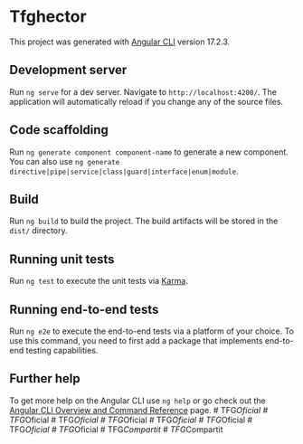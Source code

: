 # Tfghector

This project was generated with [Angular CLI](https://github.com/angular/angular-cli) version 17.2.3.

## Development server

Run `ng serve` for a dev server. Navigate to `http://localhost:4200/`. The application will automatically reload if you change any of the source files.

## Code scaffolding

Run `ng generate component component-name` to generate a new component. You can also use `ng generate directive|pipe|service|class|guard|interface|enum|module`.

## Build

Run `ng build` to build the project. The build artifacts will be stored in the `dist/` directory.

## Running unit tests

Run `ng test` to execute the unit tests via [Karma](https://karma-runner.github.io).

## Running end-to-end tests

Run `ng e2e` to execute the end-to-end tests via a platform of your choice. To use this command, you need to first add a package that implements end-to-end testing capabilities.

## Further help

To get more help on the Angular CLI use `ng help` or go check out the [Angular CLI Overview and Command Reference](https://angular.io/cli) page.
#   T F G _ O f i c i a l  
 #   T F G _ O f i c i a l  
 #   T F G _ O f i c i a l  
 #   T F G _ O f i c i a l  
 #   T F G _ O f i c i a l  
 #   T F G _ O f i c i a l  
 #   T F G _ O f i c i a l  
 #   T F G _ O f i c i a l  
 #   T F G _ C o m p a r t i t  
 #   T F G _ C o m p a r t i t  
 